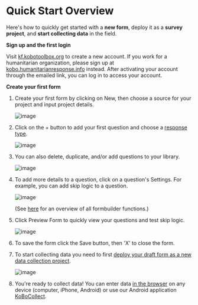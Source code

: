# Quick Start Overview

Here's how to quickly get started with a **new form**, deploy it as a **survey project**, and **start collecting data** in the field.

**Sign up and the first login**

Visit [kf.kobotoolbox.org](https://kf.kobotoolbox.org) to create a new account. If you work for a humanitarian organization, please sign up at [kobo.humanitarianresponse.info](https://kobo.humanitarianresponse.info) instead. After activating your account through the emailed link, you can log in to access your account.

**Create your first form**

1. Create your first form by clicking on New, then choose a source for your project and input project details.

    ![image](/images/quick_start/new_form.gif)
    
2. Click on the + button to add your first question and choose a [response type](question_types.html).

    ![image](/images/quick_start/add_question.gif)
    
3. You can also delete, duplicate, and/or add questions to your library.

    ![image](/images/quick_start/setting.gif)

4. To add more details to a question, click on a question's Settings. For example, you can add skip logic to a question.

    ![image](/images/quick_start/skip_logic.gif)
    
    (See [here](formbuilder.html) for an overview of all formbuilder functions.)
    
5. Click Preview Form to quickly view your questions and test skip logic.  

    ![image](/images/quick_start/skip_logic.gif)

6. To save the form click the Save button, then 'X' to close the form.

7. To start collecting data you need to first [deploy your draft form as a new data collection project](deploy_form_new_project.html). 

    ![image](/images/quick_start/save.gif)
    
8. You're ready to collect data! You can enter data [in the browser](data_through_webforms.html) on any device (computer, iPhone, Android) or use our Android application [KoBoCollect](kobocollect-android.html). 

